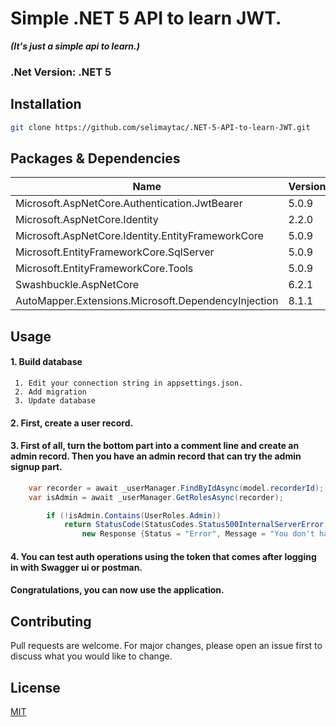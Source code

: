 # Simple .NET 5 API to learn JWT.

***(It's just a simple api to learn.)***
### .Net Version: .NET 5 ###
## Installation
```bash
git clone https://github.com/selimaytac/.NET-5-API-to-learn-JWT.git
```
## Packages & Dependencies
Name    | Version 
------------- | -------------
Microsoft.AspNetCore.Authentication.JwtBearer  |   5.0.9
Microsoft.AspNetCore.Identity  |  2.2.0
Microsoft.AspNetCore.Identity.EntityFrameworkCore  |  5.0.9
Microsoft.EntityFrameworkCore.SqlServer  |  5.0.9
Microsoft.EntityFrameworkCore.Tools  |  5.0.9
Swashbuckle.AspNetCore  |  6.2.1
AutoMapper.Extensions.Microsoft.DependencyInjection  |  8.1.1

## Usage

#### 1. Build database
     1. Edit your connection string in appsettings.json.
     2. Add migration
     3. Update database

#### 2. First, create a user record.

#### 3. First of all, turn the bottom part into a comment line and create an admin record. Then you have an admin record that can try the admin signup part.
```csharp
    var recorder = await _userManager.FindByIdAsync(model.recorderId);
    var isAdmin = await _userManager.GetRolesAsync(recorder);

        if (!isAdmin.Contains(UserRoles.Admin))
            return StatusCode(StatusCodes.Status500InternalServerError,
                new Response {Status = "Error", Message = "You don't have enough permission!"});
```
#### 4. You can test auth operations using the token that comes after logging in with Swagger ui or postman.

#### Congratulations, you can now use the application. ####
## Contributing ###
Pull requests are welcome. For major changes, please open an issue first to discuss what you would like to change.
## License
[MIT](https://choosealicense.com/licenses/mit/)
